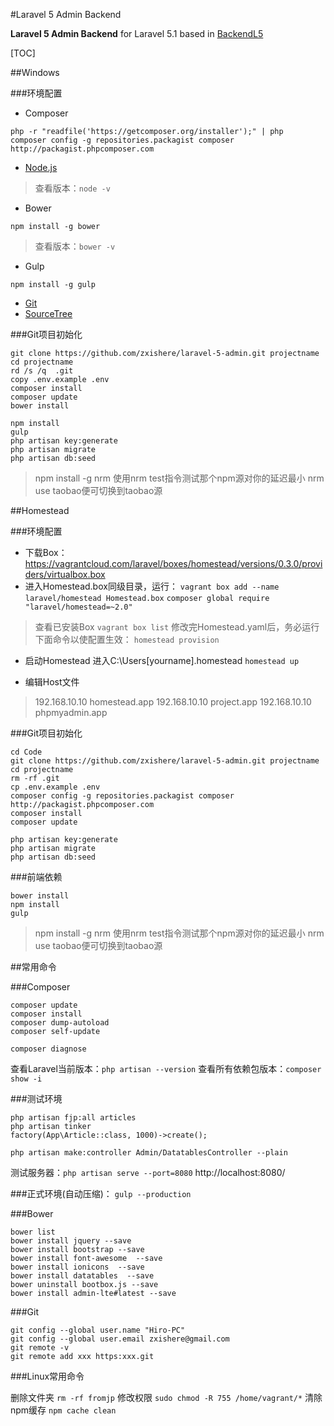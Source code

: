 #Laravel 5 Admin Backend

**Laravel 5 Admin Backend** for Laravel 5.1 based in  [BackendL5](https://github.com/raulduran/backendl5)

[TOC]

##Windows

###环境配置
- Composer
```
php -r "readfile('https://getcomposer.org/installer');" | php
composer config -g repositories.packagist composer http://packagist.phpcomposer.com
```
- [Node.js](https://nodejs.org/en/)
> 查看版本：`node -v`

- Bower
```
npm install -g bower   
```
>  查看版本：`bower -v`

- Gulp
```
npm install -g gulp
```
- [Git](https://git-scm.com/download/win)
- [SourceTree](https://www.sourcetreeapp.com/download/)

###Git项目初始化
```
git clone https://github.com/zxishere/laravel-5-admin.git projectname
cd projectname
rd /s /q  .git
copy .env.example .env
composer install
composer update
bower install

npm install
gulp
php artisan key:generate
php artisan migrate
php artisan db:seed
```
> npm install -g nrm
使用nrm test指令测试那个npm源对你的延迟最小
nrm use taobao便可切换到taobao源

##Homestead

###环境配置
- 下载Box： https://vagrantcloud.com/laravel/boxes/homestead/versions/0.3.0/providers/virtualbox.box
- 进入Homestead.box同级目录，运行：
`vagrant box add --name laravel/homestead Homestead.box`
`composer global require "laravel/homestead=~2.0"`

> 查看已安装Box
`vagrant box list`
修改完Homestead.yaml后，务必运行下面命令以使配置生效：
`homestead provision`

- 启动Homestead
进入C:\Users\[yourname]\.homestead `homestead up`

- 编辑Host文件
> 192.168.10.10     homestead.app
192.168.10.10   project.app
192.168.10.10   phpmyadmin.app

###Git项目初始化
```
cd Code
git clone https://github.com/zxishere/laravel-5-admin.git projectname
cd projectname
rm -rf .git
cp .env.example .env
composer config -g repositories.packagist composer http://packagist.phpcomposer.com
composer install
composer update

php artisan key:generate
php artisan migrate
php artisan db:seed
```

###前端依赖
```
bower install
npm install
gulp
```
> npm install -g nrm
使用nrm test指令测试那个npm源对你的延迟最小
nrm use taobao便可切换到taobao源


##常用命令

###Composer
```
composer update
composer install
composer dump-autoload
composer self-update 

composer diagnose
```
查看Laravel当前版本：`php artisan --version`
查看所有依赖包版本：`composer show -i`


###测试环境
```
php artisan fjp:all articles
php artisan tinker
factory(App\Article::class, 1000)->create();

php artisan make:controller Admin/DatatablesController --plain
```
测试服务器：`php artisan serve --port=8080`
http://localhost:8080/

###正式环境(自动压缩)：
`gulp --production`


###Bower
```
bower list
bower install jquery --save
bower install bootstrap --save
bower install font-awesome  --save
bower install ionicons  --save
bower install datatables  --save
bower uninstall bootbox.js --save
bower install admin-lte#latest --save 
```

###Git 
```
git config --global user.name "Hiro-PC"
git config --global user.email zxishere@gmail.com
git remote -v
git remote add xxx https:xxx.git
```



###Linux常用命令

删除文件夹 `rm -rf fromjp`
修改权限 `sudo chmod -R 755 /home/vagrant/*`
清除npm缓存 `npm cache clean`